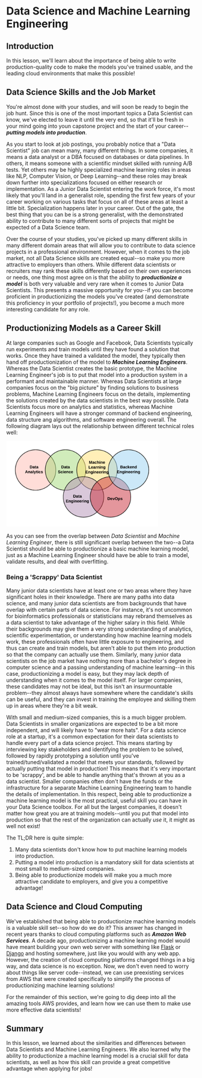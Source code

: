 
# Data Science and Machine Learning Engineering

## Introduction

In this lesson, we'll learn about the importance of being able to write production-quality code to make the models you've trained usable, and the leading cloud environments that make this possible!


## Data Science Skills and the Job Market

You're almost done with your studies, and will soon be ready to begin the job hunt. Since this is one of the most important topics a Data Scientist can know, we've elected to leave it until the very end, so that it'll be fresh in your mind going into youn capstone project and the start of your career--**_putting models into production_**. 

As you start to look at job postings, you probably notice that a "Data Scientist" job can mean many, many different things. In some companies, it means a data analyst or a DBA focused on databases or data pipelines. In others, it means someone with a scientific mindset skilled with running A/B tests. Yet others may be highly specialized machine learning roles in areas like NLP, Computer Vision, or Deep Learning--and these roles may break down further into specializations focused on either research or implementation. As a Junior Data Scientist entering the work force, it's most likely that you'll land in a generalist role, spending the first few years of your career working on various tasks that focus on all of these areas at least a little bit. Specialization happens later in your career. Out of the gate, the best thing that you can be is a strong generalist, with the demonstrated ability to contribute to many different sorts of projects that might be expected of a Data Science team. 

Over the course of your studies, you've picked up many different skills in many different domain areas that will allow you to contribute to data science projects in a professional environment. However, when it comes to the job market, not all Data Science skills are created equal--so make you more attractive to employers than others. While different data scientists or recruiters may rank these skills differently based on their own experiences or needs, one thing most agree on is that the ability to **_productionize a model_** is both very valuable and very rare when it comes to Junior Data Scientists. This presents a massive opportunity for you--if you can become proficient in productionizing the models you've created (and demonstrate this proficiency in your portfolio of projects!), you become a much more interesting candidate for any role.  

## Productionizing Models as a Career Skill

At large companies such as Google and Facebook, Data Scientists typically run experiments and train models until they have found a solution that works. Once they have trained a validated the model, they typically then hand off productionization of the model to **_Machine Learning Engineers_**. Whereas the Data Scientist creates the basic prototype, the Machine Learning Engineer's job is to put that model into a production system in a performant and maintainable manner. Whereas Data Scientists at large companies focus on the "big picture" by finding solutions to business problems, Machine Learning Engineers focus on the details, implementing the solutions created by the data scientists in the best way possible. Data Scientists focus more on analytics and statistics, whereas Machine Learning Engineers will have a stronger command of backend engineering, data structure ang algorithms, and software engineering overall. The following diagram lays out the relationship between different technical roles well:

<img src='images/ds-venn-diagram.png' height=80% width=80%>

As you can see from the overlap between _Data Scientist_ and _Machine Learning Engineer_, there is still significant overlap between the two--a Data Scientist should be able to productionize a basic machine learning model, just as a Machine Learning Engineer should have be able to train a model, validate results, and deal with overfitting. 

### Being a 'Scrappy' Data Scientist

Many junior data scientists have at least one or two areas where they have significant holes in their knowledge. There are many paths into data science, and many junior data scientists are from backgrounds that have overlap with certain parts of data science. For instance, it's not uncommon for bioinformatics professionals or statisticians may rebrand themselves as a data scientist to take advantage of the higher salary in this field. While their backgrounds may give them a very strong understanding of analytics, scientific experimentation, or understanding how machine learning models work, these professionals often have little exposure to engineering, and thus can create and train models, but aren't able to put them into production so that the company can actually use them. Similarly, many junior data scientists on the job market have nothing more than a bachelor's degree in computer science and a passing understanding of machine learning--in this case, productionizing a model is easy, but they may lack depth of understanding when it comes to the model itself. For larger companies, these candidates may not be ideal, but this isn't an insurmountable problem--they almost always have somewhere where the candidate's skills can be useful, and they can invest in training the employee and skilling them up in areas where they're a bit weak. 

With small and medium-sized companies, this is a much bigger problem. Data Scientists in smaller organizations are expected to be a bit more independent, and will likely have to "wear more hats". For a data science role at a startup, it's a common expectation for their data scientists to handle every part of a data science project. This means starting by interviewing key stakeholders and identifying the problem to be solved, followed by rapidly prototyping a solution until you've trained/tuned/validated a model that meets your standards, followed by actually putting that model in production!  This means that it's very important to be 'scrappy', and be able to handle anything that's thrown at you as a data scientist. Smaller companies often don't have the funds or the infrastructure for a separate Machine Learning Engineering team to handle the details of implementation. In this respect, being able to productionize a machine learning model is the most practical, useful skill you can have in your Data Science toolbox. For all but the largest companies, it doesn't matter how great you are at training models--until you put that model into production so that the rest of the organization can actually _use_ it, it might as well not exist! 

The TL;DR here is quite simple:

1. Many data scientists don't know how to put machine learning models into production. 
2. Putting a model into production is a mandatory skill for data scientists at most small to medium-sized companies.
3. Being able to productionize models will make you a much more attractive candidate to employers, and give you a competitive advantage!


## Data Science and Cloud Computing

We've established that being able to productionize machine learning models is a valuable skill set--so how do we do it? This answer has changed in recent years thanks to cloud computing platforms such as **_Amazon Web Services_**. A decade ago, productionizing a machine learning model would have meant building your own web server with something like [Flask](http://flask.pocoo.org/) or [Django](https://www.djangoproject.com/) and hosting somewhere, just like you would with any web app. However, the creation of cloud computing platforms changed things in a big way, and data science is no exception. Now, we don't even need to worry about things like server code--instead, we can use preexisting services from AWS that were created specifically to simplify the process of productionizing machine learning solutions!

For the remainder of this section, we're going to dig deep into all the amazing tools AWS provides, and learn how we can use them to make use more effective data scientists! 


## Summary

In this lesson, we learned about the similarities and differences between Data Scientists and Machine Learning Engineers. We also learned why the ability to productionize a machine learning model is a crucial skill for data scientists, as well as how this skill can provide a great competitive advantage when applying for jobs!
